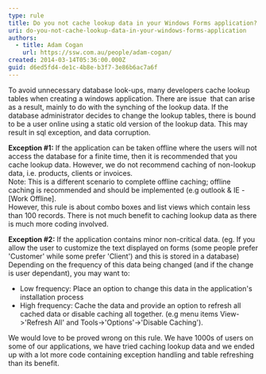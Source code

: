 ```yaml
---
type: rule
title: Do you not cache lookup data in your Windows Forms application?
uri: do-you-not-cache-lookup-data-in-your-windows-forms-application
authors:
  - title: Adam Cogan
    url: https://ssw.com.au/people/adam-cogan/
created: 2014-03-14T05:36:00.000Z
guid: d6ed5fd4-de1c-4b8e-b3f7-3e86b6ac7a6f
---
```

To avoid unnecessary database look-ups, many developers cache lookup tables when creating a windows application. There are issue  that can arise as a result, mainly to do with the synching of the lookup data. If the database administrator decides to change the lookup tables, there is bound to be a user online using a static old version of the lookup data. This may result in sql exception, and data corruption. 

<!--endintro-->
 
**Exception #1:** If the application can be taken offline where the users will not access the database for a finite time, then it is recommended that you cache lookup data. However, we do not recommend caching of non-lookup data, i.e. products, clients or invoices.   
Note: This is a different scenario to complete offline caching; offline caching is recommended and should be implemented (e.g outlook & IE - [Work Offline].  
However, this rule is about combo boxes and list views which contain less than 100 records. There is not much benefit to caching lookup data as there is much more coding involved.  
  
**Exception #2:** If the application contains minor non-critical data. (eg. If you allow the user to customize the text displayed on forms (some people prefer 'Customer' while some prefer 'Client') and this is stored in a database)  
 Depending on the frequency of this data being changed (and if the change is user dependant), you may want to:
- Low frequency: Place an option to change this data in the application's installation process
- High frequency: Cache the data and provide an option to refresh all cached data or disable caching all together. (e.g menu items View-&gt;'Refresh All' and Tools-&gt;'Options'-&gt;'Disable Caching').

We would love to be proved wrong on this rule. We have 1000s of users on some of our applications, we have tried caching lookup data and we ended up with a lot more code containing exception handling and table refreshing than its benefit.
